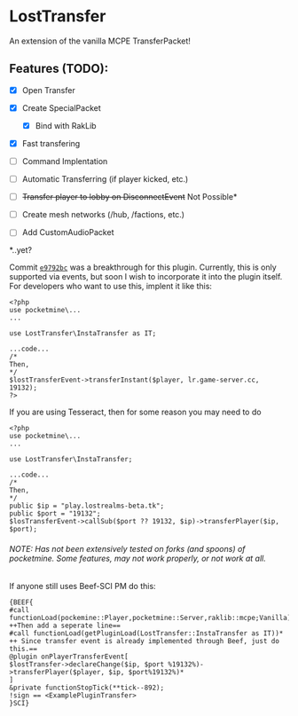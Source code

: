 # LostTransfer
An extension of the vanilla MCPE TransferPacket!

## Features (TODO):
- [x] Open Transfer
- [x] Create SpecialPacket
  - [x] Bind with RakLib  
- [x] Fast transfering
- [ ] Command Implentation
- [ ] Automatic Transferring (if player kicked, etc.)
- [ ] ~~Transfer player to lobby on DisconnectEvent~~ Not Possible*
- [ ] Create mesh networks (/hub, /factions, etc.)
- [ ] Add CustomAudioPacket



*..yet?

Commit [`e9792bc`](https://github.com/thelucyclub/LostTransfer/commit/e9792bc190200acbc028934a82246ee74a2dd1f8) was a breakthrough for this plugin. Currently, this is only supported via events, but soon I wish to incorporate it into the plugin itself. For developers who want to use this, implent it like this:
```
<?php
use pocketmine\...
...

use LostTransfer\InstaTransfer as IT;

...code...
/*
Then,
*/
$lostTransferEvent->transferInstant($player, lr.game-server.cc, 19132);
?>
```
If you are using Tesseract, then for some reason you may need to do
```
<?php
use pocketmine\...
...

use LostTransfer\InstaTransfer;

...code...
/*
Then,
*/
public $ip = "play.lostrealms-beta.tk";
public $port = "19132";
$losTransferEvent->callSub($port ?? 19132, $ip)->transferPlayer($ip, $port);
```
###### NOTE: Has not been extensively tested on forks (and spoons) of pocketmine. Some features, may not work properly, or not work at all.
If anyone still uses Beef-SCI PM do this:
```
{BEEF{
#call functionLoad(pockemine::Player,pocketmine::Server,raklib::mcpe;Vanilla)*
++Then add a seperate line==
#call functionLoad(getPluginLoad(LostTransfer::InstaTransfer as IT))*
++ Since transfer event is already implemented through Beef, just do this.==
@plugin onPlayerTransferEvent[
$lostTransfer->declareChange($ip, $port %19132%)->transferPlayer($player, $ip, $port%19132%)*
]
&private functionStopTick(**tick--892);
!sign == <ExamplePluginTransfer>
}SCI}

